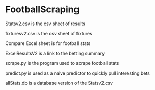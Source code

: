 # FootballScraping

Statsv2.csv is the csv sheet of results

fixturesv2.csv is the csv sheet of fixtures

Compare Excel sheet is for football stats

ExcelResultsV2 is a link to the betting summary

scrape.py is the program used to scrape football stats

predict.py is used as a naive predictor to quickly pull interesting bets

allStats.db is a database version of the Statsv2.csv
